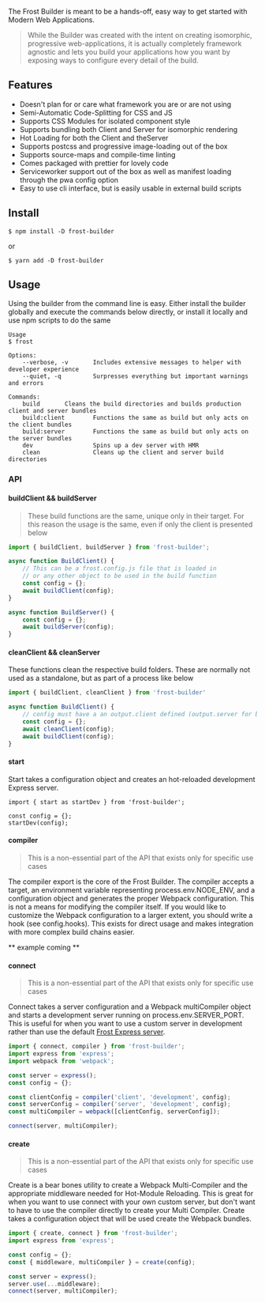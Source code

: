 The Frost Builder is meant to be a hands-off, easy way to get started with Modern Web Applications.

> While the Builder was created with the intent on creating isomorphic, progressive web-applications, it is actually completely framework agnostic and lets you build your applications how you want by exposing ways to configure every detail of the build.

## Features

- Doesn't plan for or care what framework you are or are not using
- Semi-Automatic Code-Splitting for CSS and JS
- Supports CSS Modules for isolated component style
- Supports bundling both Client and Server for isomorphic rendering
- Hot Loading for both the Client and theServer
- Supports postcss and progressive image-loading out of the box
- Supports source-maps and compile-time linting
- Comes packaged with prettier for lovely code
- Serviceworker support out of the box as well as manifest loading through the pwa config option
- Easy to use cli interface, but is easily usable in external build scripts

## Install
```console
$ npm install -D frost-builder
```

or
```console
$ yarn add -D frost-builder
```

## Usage

Using the builder from the command line is easy. Either install the builder globally and execute the commands below directly, or install it locally and use npm scripts to do the same

```
Usage
$ frost

Options:
    --verbose, -v  		Includes extensive messages to helper with developer experience  
    --quiet, -q  		Surpresses everything but important warnings and errors

Commands:
    build  		Cleans the build directories and builds production client and server bundles
    build:client        Functions the same as build but only acts on the client bundles
    build:server        Functions the same as build but only acts on the server bundles
    dev                 Spins up a dev server with HMR
    clean               Cleans up the client and server build directories
```

### API

#### buildClient && buildServer

> These build functions are the same, unique only in their target. For this reason the usage is the same, even if only the client is presented below

```js
import { buildClient, buildServer } from 'frost-builder';

async function BuildClient() {
    // This can be a frost.config.js file that is loaded in
    // or any other object to be used in the build function
    const config = {};
    await buildClient(config);
}

async function BuildServer() {
    const config = {};
    await buildServer(config);
}
```

#### cleanClient && cleanServer

These functions clean the respective build folders. These are normally not used as a standalone, but as part of a process like below

```js
import { buildClient, cleanClient } from 'frost-builder'

async function BuildClient() {
    // config must have a an output.client defined (output.server for buildServer)
    const config = {};
    await cleanClient(config);
    await buildClient(config);
}
```

#### start

Start takes a configuration object and creates an hot-reloaded development Express server.

```
import { start as startDev } from 'frost-builder';

const config = {};
startDev(config);
```

#### compiler

> This is a non-essential part of the API that exists only for specific use cases

The compiler export is the core of the Frost Builder. The compiler accepts a target, an environment variable representing process.env.NODE_ENV, and a configuration object and generates the proper Webpack configuration. This is not a means for modifying the compiler itself. If you would like to customize the Webpack configuration to a larger extent, you should write a hook (see config.hooks). This exists for direct usage and makes integration with more complex build chains easier.

** example coming **

#### connect

> This is a non-essential part of the API that exists only for specific use cases

Connect takes a server configuration and a Webpack multiCompiler object and starts a development server running on process.env.SERVER_PORT. This is useful for when you want to use a custom server in development rather than use the default [Frost Express server](https://github.com/Bashkir15/tree/master/packages/frost-express).

```js
import { connect, compiler } from 'frost-builder';
import express from 'express';
import webpack from 'webpack';

const server = express();
const config = {};

const clientConfig = compiler('client', 'development', config);
const serverConfig = compiler('server', 'development', config);
const multiCompiler = webpack([clientConfig, serverConfig]);

connect(server, multiCompiler);
```

#### create

> This is a non-essential part of the API that exists only for specific use cases

Create is a bear bones utility to create a Webpack Multi-Compiler and the appropriate middleware needed for Hot-Module Reloading. This is great for when you want to use connect with your own custom server, but don't want to have to use the compiler directly to create your Multi Compiler. Create takes a configuration object that will be used create the Webpack bundles.

```js
import { create, connect } from 'frost-builder';
import express from 'express';

const config = {};
const { middleware, multiCompiler } = create(config);

const server = express();
server.use(...middleware);
connect(server, multiCompiler);
```

